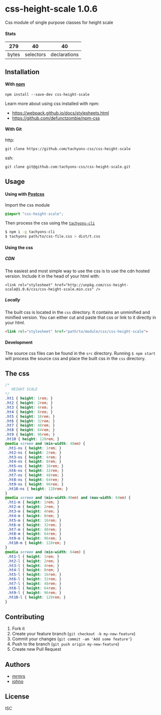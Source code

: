 # css-height-scale 1.0.6

Css module of single purpose classes for height scale

#### Stats

279 | 40 | 40
---|---|---
bytes | selectors | declarations

## Installation

#### With [npm](https://npmjs.com)

```
npm install --save-dev css-height-scale
```

Learn more about using css installed with npm:
* https://webpack.github.io/docs/stylesheets.html
* https://github.com/defunctzombie/npm-css

#### With Git

http:
```
git clone https://github.com/tachyons-css/css-height-scale
```

ssh:
```
git clone git@github.com:tachyons-css/css-height-scale.git
```

## Usage

#### Using with [Postcss](https://github.com/postcss/postcss)

Import the css module

```css
@import "css-height-scale";
```

Then process the css using the [`tachyons-cli`](https://github.com/tachyons-css/tachyons-cli)

```sh
$ npm i -g tachyons-cli
$ tachyons path/to/css-file.css > dist/t.css
```

#### Using the css

##### CDN
The easiest and most simple way to use the css is to use the cdn hosted version. Include it in the head of your html with:

```
<link rel="stylesheet" href="http://unpkg.com/css-height-scale@1.0.6/css/css-height-scale.min.css" />
```

##### Locally
The built css is located in the `css` directory. It contains an unminified and minified version.
You can either cut and paste that css or link to it directly in your html.

```html
<link rel="stylesheet" href="path/to/module/css/css-height-scale">
```

#### Development

The source css files can be found in the `src` directory.
Running `$ npm start` will process the source css and place the built css in the `css` directory.

## The css

```css
/*
   HEIGHT SCALE
*/
.ht1 { height: 1rem; }
.ht2 { height: 2rem; }
.ht3 { height: 4rem; }
.ht4 { height: 8rem; }
.ht5 { height: 16rem; }
.ht6 { height: 32rem; }
.ht7 { height: 48rem; }
.ht8 { height: 64rem; }
.ht9 { height: 96rem; }
.ht10 { height: 128rem; }
@media screen and (min-width: 48em) {
 .ht1-ns { height: 1rem; }
 .ht2-ns { height: 2rem; }
 .ht3-ns { height: 4rem; }
 .ht4-ns { height: 8rem; }
 .ht5-ns { height: 16rem; }
 .ht6-ns { height: 32rem; }
 .ht7-ns { height: 48rem; }
 .ht8-ns { height: 64rem; }
 .ht9-ns { height: 96rem; }
 .ht10-ns { height: 128rem; }
}
@media screen and (min-width:48em) and (max-width: 64em) {
 .ht1-m { height: 1rem; }
 .ht2-m { height: 2rem; }
 .ht3-m { height: 4rem; }
 .ht4-m { height: 8rem; }
 .ht5-m { height: 16rem; }
 .ht6-m { height: 32rem; }
 .ht7-m { height: 48rem; }
 .ht8-m { height: 64rem; }
 .ht9-m { height: 96rem; }
 .ht10-m { height: 128rem; }
}
@media screen and (min-width: 64em) {
 .ht1-l { height: 1rem; }
 .ht2-l { height: 2rem; }
 .ht3-l { height: 4rem; }
 .ht4-l { height: 8rem; }
 .ht5-l { height: 16rem; }
 .ht6-l { height: 32rem; }
 .ht7-l { height: 48rem; }
 .ht8-l { height: 64rem; }
 .ht9-l { height: 96rem; }
 .ht10-l { height: 128rem; }
}
```

## Contributing

1. Fork it
2. Create your feature branch (`git checkout -b my-new-feature`)
3. Commit your changes (`git commit -am 'Add some feature'`)
4. Push to the branch (`git push origin my-new-feature`)
5. Create new Pull Request

## Authors

* [mrmrs](http://mrmrs.io)
* [johno](http://johnotander.com)

## License

ISC

